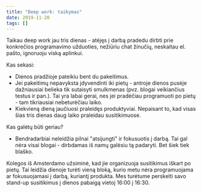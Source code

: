 ```yaml
---
title: "Deep work: taikymas"
date: 2019-11-20
tags: []
---
```


Taikau deep work jau tris dienas - atėjęs į darbą pradedu dirbti prie konkrečios
programavimo užduoties, nežiūriu chat žinučių, neskaitau el. pašto, ignoruoju
viską aplinkui.

Kas sekasi:
- Dienos pradžioje pateikiu bent du pakeitimus.
- Jei pakeitimų nepavyksta įdyvendinti iki pietų - antroje dienos pusėje
  dažniausiai belieka tik sutaisyti smulkmenas (pvz. blogai veikiančius testus
  ir pan.). Tai yra labai gerai, nes jei pradėčiau programuoti po pietų - tam
  tikriausiai nebeturėčiau laiko.
- Kiekvieną dieną jaučiuosi praleidęs produktyviai. Nepaisant to, kad visas šias
  tris dienas daug laiko praleidau susitikimuose.

Kas galėtų būti geriau?
- Bendradarbiai neleidžia pilnai "atsijungti" ir fokusuotis į darbą. Tai gal
  nėra visai blogai - dirbdamas iš namų galėsiu tą padaryti. Bet šiek tiek
  blaško.

Kolegos iš Amsterdamo užsiminė, kad jie organizuoja susitikimus iškart po pietų.
Tai leidžia dienoje turėti vieną bloką, kurio metu nėra programuojama ar
fokusuojamasi į darbą, kuriantį produkta. Mes turėtume perskelti savo stand-up
susitikimus į dienos pabaigą vietoj 16:00 į 16:30.

